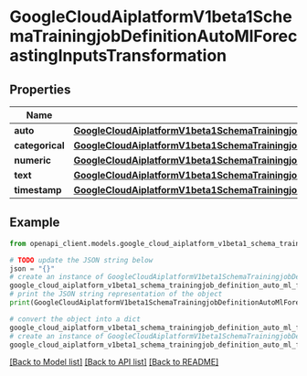 # GoogleCloudAiplatformV1beta1SchemaTrainingjobDefinitionAutoMlForecastingInputsTransformation


## Properties

Name | Type | Description | Notes
------------ | ------------- | ------------- | -------------
**auto** | [**GoogleCloudAiplatformV1beta1SchemaTrainingjobDefinitionAutoMlForecastingInputsTransformationAutoTransformation**](GoogleCloudAiplatformV1beta1SchemaTrainingjobDefinitionAutoMlForecastingInputsTransformationAutoTransformation.md) |  | [optional] 
**categorical** | [**GoogleCloudAiplatformV1beta1SchemaTrainingjobDefinitionAutoMlForecastingInputsTransformationCategoricalTransformation**](GoogleCloudAiplatformV1beta1SchemaTrainingjobDefinitionAutoMlForecastingInputsTransformationCategoricalTransformation.md) |  | [optional] 
**numeric** | [**GoogleCloudAiplatformV1beta1SchemaTrainingjobDefinitionAutoMlForecastingInputsTransformationNumericTransformation**](GoogleCloudAiplatformV1beta1SchemaTrainingjobDefinitionAutoMlForecastingInputsTransformationNumericTransformation.md) |  | [optional] 
**text** | [**GoogleCloudAiplatformV1beta1SchemaTrainingjobDefinitionAutoMlForecastingInputsTransformationTextTransformation**](GoogleCloudAiplatformV1beta1SchemaTrainingjobDefinitionAutoMlForecastingInputsTransformationTextTransformation.md) |  | [optional] 
**timestamp** | [**GoogleCloudAiplatformV1beta1SchemaTrainingjobDefinitionAutoMlForecastingInputsTransformationTimestampTransformation**](GoogleCloudAiplatformV1beta1SchemaTrainingjobDefinitionAutoMlForecastingInputsTransformationTimestampTransformation.md) |  | [optional] 

## Example

```python
from openapi_client.models.google_cloud_aiplatform_v1beta1_schema_trainingjob_definition_auto_ml_forecasting_inputs_transformation import GoogleCloudAiplatformV1beta1SchemaTrainingjobDefinitionAutoMlForecastingInputsTransformation

# TODO update the JSON string below
json = "{}"
# create an instance of GoogleCloudAiplatformV1beta1SchemaTrainingjobDefinitionAutoMlForecastingInputsTransformation from a JSON string
google_cloud_aiplatform_v1beta1_schema_trainingjob_definition_auto_ml_forecasting_inputs_transformation_instance = GoogleCloudAiplatformV1beta1SchemaTrainingjobDefinitionAutoMlForecastingInputsTransformation.from_json(json)
# print the JSON string representation of the object
print(GoogleCloudAiplatformV1beta1SchemaTrainingjobDefinitionAutoMlForecastingInputsTransformation.to_json())

# convert the object into a dict
google_cloud_aiplatform_v1beta1_schema_trainingjob_definition_auto_ml_forecasting_inputs_transformation_dict = google_cloud_aiplatform_v1beta1_schema_trainingjob_definition_auto_ml_forecasting_inputs_transformation_instance.to_dict()
# create an instance of GoogleCloudAiplatformV1beta1SchemaTrainingjobDefinitionAutoMlForecastingInputsTransformation from a dict
google_cloud_aiplatform_v1beta1_schema_trainingjob_definition_auto_ml_forecasting_inputs_transformation_from_dict = GoogleCloudAiplatformV1beta1SchemaTrainingjobDefinitionAutoMlForecastingInputsTransformation.from_dict(google_cloud_aiplatform_v1beta1_schema_trainingjob_definition_auto_ml_forecasting_inputs_transformation_dict)
```
[[Back to Model list]](../README.md#documentation-for-models) [[Back to API list]](../README.md#documentation-for-api-endpoints) [[Back to README]](../README.md)


